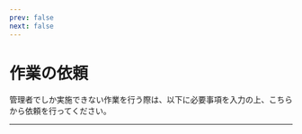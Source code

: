 ```yaml
---
prev: false
next: false
---
```


# 作業の依頼

管理者でしか実施できない作業を行う際は、以下に必要事項を入力の上、こちらから依頼を行ってください。

---
<br>
<FormCreateTicket/>